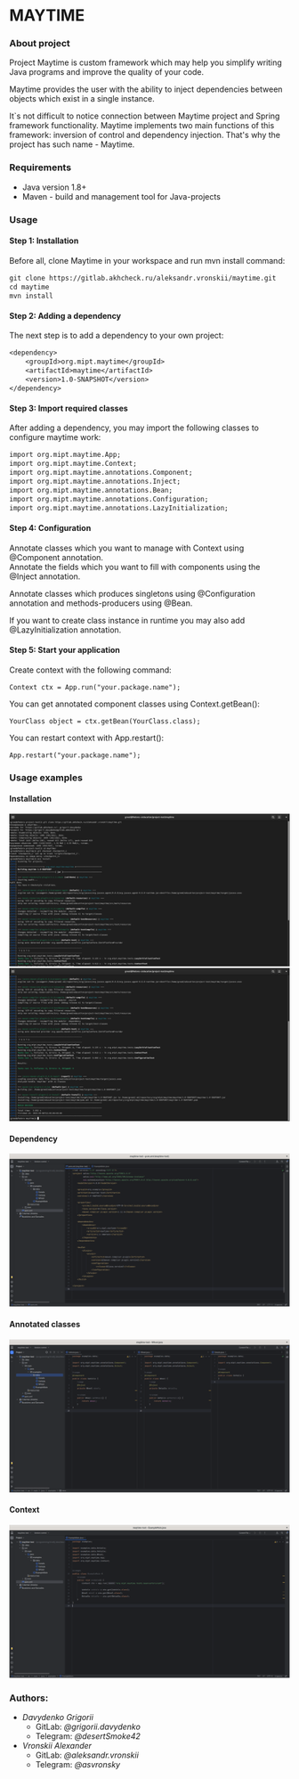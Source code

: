# MAYTIME
### About project

Project Maytime is custom framework which may help you simplify writing Java programs and
improve the quality of your code.

Maytime provides the user with the ability to inject dependencies between objects which
exist in a single instance.

It`s not difficult to notice connection between Maytime project and Spring framework functionality.
Maytime implements two main functions of this framework: inversion of control and dependency injection.
That's why the project has such name - Maytime.

### Requirements

- Java version 1.8+
- Maven - build and management tool for Java-projects

### Usage
#### Step 1: Installation

Before all, clone Maytime in your workspace and run mvn install command:

```
git clone https://gitlab.akhcheck.ru/aleksandr.vronskii/maytime.git
cd maytime
mvn install
```

#### Step 2: Adding a dependency

The next step is to add a dependency to your own project:

```
<dependency>
    <groupId>org.mipt.maytime</groupId>
    <artifactId>maytime</artifactId>
    <version>1.0-SNAPSHOT</version>
</dependency>
```

#### Step 3: Import required classes

After adding a dependency, you may import the following classes to configure maytime work:

```
import org.mipt.maytime.App;
import org.mipt.maytime.Context;
import org.mipt.maytime.annotations.Component;
import org.mipt.maytime.annotations.Inject;
import org.mipt.maytime.annotations.Bean;
import org.mipt.maytime.annotations.Configuration;
import org.mipt.maytime.annotations.LazyInitialization;
```

#### Step 4: Configuration

Annotate classes which you want to manage with Context using @Component annotation.  
Annotate the fields which you want to fill with components using the @Inject annotation.

Annotate classes which produces singletons using @Configuration annotation and methods-producers using @Bean.

If you want to create class instance in runtime you may also add @LazyInitialization annotation.

#### Step 5: Start your application

Create context with the following command:

```
Context ctx = App.run("your.package.name");
```

You can get annotated component classes using Context.getBean():

```
YourClass object = ctx.getBean(YourClass.class);
```

You can restart context with App.restart():

```
App.restart("your.package.name");
```

### Usage examples
#### Installation

![installation](usage-examples/installation-example-1.png)  
![installation](usage-examples/installation-example-2.png)

#### Dependency

![dependency](usage-examples/dependency-example.png)

#### Annotated classes

![annotated classes](usage-examples/components-example.png)

#### Context

![context example](usage-examples/context-example.png)

### Authors:

- *Davydenko Grigorii*
  - GitLab: *@grigorii.davydenko*
  - Telegram: *@desertSmoke42*
- *Vronskii Alexander*
  - GitLab: *@aleksandr.vronskii*
  - Telegram: *@asvronsky*
